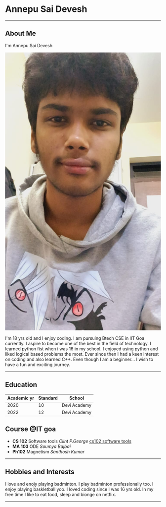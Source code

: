 # Annepu Sai Devesh
******
## About Me
I'm Annepu Sai Devesh

![Sai Devesh](saidevesh.jpeg)

I'm 18 yrs old and I enjoy coding. I am pursuing Btech CSE in IIT Goa currently. I aspire to become one of the best in the field of technology. I learned python fist when i was 16 in my school. I enjoyed using python and liked logical based problems the most. Ever since then I had a keen interest on coding and also learned C++. Even though I am a beginner... I wish to have a fun and exciting journey.
******
## Education

| Academic yr | Standard | School |
| ----------- | ----------- | ----------- |
| 2020 | 10 | Devi Academy |
| 2022 | 12 | Devi Academy |


## Course @IT goa
- **CS 102** Software tools *Clint P.George* [cs102 software tools](https://clintpgeorge.github.io/cs-102/spring-2023/)
- **MA 103** ODE *Soumya Bajbai*
- **Ph102** Magnetism *Santhosh Kumar*
******

## Hobbies and Interests
I love and enojy playing badminton. I play badminton professionally too. I enjoy playing baskletball yoo. I loved coding since I was 16 yrs old. In my free time I like to eat food, sleep and bionge on netflix.
******



